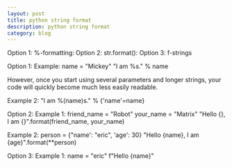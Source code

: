 ```yaml
---
layout: post
title: python string format
description: python string format
category: blog
---
```

Option 1: %-formatting:
Option 2: str.format():
Option 3: f-strings

Option 1: 
Example:
name = "Mickey"
"I am %s." % name

However, once you start using several parameters and longer strings, your code will quickly become much less easily readable.

Example 2: 
"I am %(name)s." % {'name'=name}


Option 2:
Example 1:
friend_name = "Robot"
your_name = "Matrix"
"Hello {}, I am {}".format(friend_name, your_name)

Example 2:
person = {"name': "eric",
          'age': 30}
"Hello {name}, I am {age}".format(**person)

Option 3:
Example 1:
name = "eric"
f"Hello {name}"


[Shannonh]:    https://github.com/xhan-shannon "xhan-shannon"
